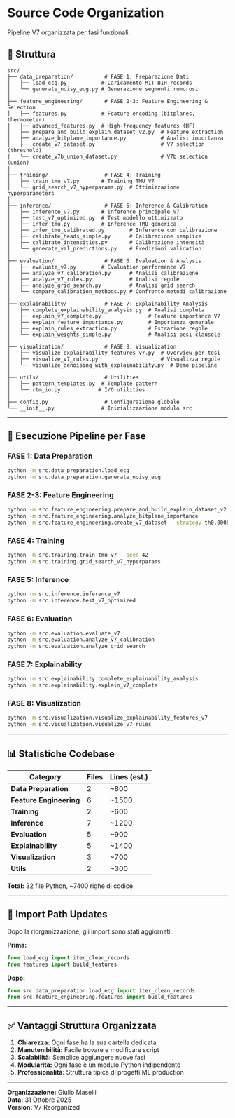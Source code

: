 # Source Code Organization

Pipeline V7 organizzata per fasi funzionali.

## 📁 Struttura

```
src/
├── data_preparation/          # FASE 1: Preparazione Dati
│   ├── load_ecg.py           # Caricamento MIT-BIH records
│   └── generate_noisy_ecg.py # Generazione segmenti rumorosi
│
├── feature_engineering/       # FASE 2-3: Feature Engineering & Selection
│   ├── features.py           # Feature encoding (bitplanes, thermometer)
│   ├── advanced_features.py  # High-frequency features (HF)
│   ├── prepare_and_build_explain_dataset_v2.py  # Feature extraction
│   ├── analyze_bitplane_importance.py           # Analisi importanza
│   ├── create_v7_dataset.py                     # V7 selection (threshold)
│   └── create_v7b_union_dataset.py              # V7b selection (union)
│
├── training/                  # FASE 4: Training
│   ├── train_tmu_v7.py       # Training TMU V7
│   └── grid_search_v7_hyperparams.py  # Ottimizzazione hyperparameters
│
├── inference/                 # FASE 5: Inference & Calibration
│   ├── inference_v7.py       # Inference principale V7
│   ├── test_v7_optimized.py  # Test modello ottimizzato
│   ├── infer_tmu.py          # Inference TMU generica
│   ├── infer_tmu_calibrated.py        # Inference con calibrazione
│   ├── calibrate_heads_simple.py      # Calibrazione semplice
│   ├── calibrate_intensities.py       # Calibrazione intensità
│   └── generate_val_predictions.py    # Predizioni validation
│
├── evaluation/                # FASE 6: Evaluation & Analysis
│   ├── evaluate_v7.py        # Evaluation performance V7
│   ├── analyze_v7_calibration.py      # Analisi calibrazione
│   ├── analyze_v7_rules.py            # Analisi regole
│   ├── analyze_grid_search.py         # Analisi grid search
│   └── compare_calibration_methods.py # Confronto metodi calibrazione
│
├── explainability/            # FASE 7: Explainability Analysis
│   ├── complete_explainability_analysis.py  # Analisi completa
│   ├── explain_v7_complete.py               # Feature importance V7
│   ├── explain_feature_importance.py        # Importanza generale
│   ├── explain_rules_extraction.py          # Estrazione regole
│   └── explain_weights_simple.py            # Analisi pesi clausole
│
├── visualization/             # FASE 8: Visualization
│   ├── visualize_explainability_features_v7.py  # Overview per tesi
│   ├── visualize_v7_rules.py                    # Visualizza regole
│   └── visualize_denoising_with_explainability.py  # Demo pipeline
│
├── utils/                     # Utilities
│   ├── pattern_templates.py  # Template pattern
│   └── rtm_io.py            # I/O utilities
│
├── config.py                  # Configurazione globale
└── __init__.py               # Inizializzazione modulo src
```

---

## 🎯 Esecuzione Pipeline per Fase

### FASE 1: Data Preparation
```bash
python -m src.data_preparation.load_ecg
python -m src.data_preparation.generate_noisy_ecg
```

### FASE 2-3: Feature Engineering
```bash
python -m src.feature_engineering.prepare_and_build_explain_dataset_v2
python -m src.feature_engineering.analyze_bitplane_importance
python -m src.feature_engineering.create_v7_dataset --strategy th0.0005
```

### FASE 4: Training
```bash
python -m src.training.train_tmu_v7 --seed 42
python -m src.training.grid_search_v7_hyperparams
```

### FASE 5: Inference
```bash
python -m src.inference.inference_v7
python -m src.inference.test_v7_optimized
```

### FASE 6: Evaluation
```bash
python -m src.evaluation.evaluate_v7
python -m src.evaluation.analyze_v7_calibration
python -m src.evaluation.analyze_grid_search
```

### FASE 7: Explainability
```bash
python -m src.explainability.complete_explainability_analysis
python -m src.explainability.explain_v7_complete
```

### FASE 8: Visualization
```bash
python -m src.visualization.visualize_explainability_features_v7
python -m src.visualization.visualize_v7_rules
```

---

## 📊 Statistiche Codebase

| Category | Files | Lines (est.) |
|----------|-------|--------------|
| **Data Preparation** | 2 | ~800 |
| **Feature Engineering** | 6 | ~1500 |
| **Training** | 2 | ~600 |
| **Inference** | 7 | ~1200 |
| **Evaluation** | 5 | ~900 |
| **Explainability** | 5 | ~1400 |
| **Visualization** | 3 | ~700 |
| **Utils** | 2 | ~300 |

**Total:** 32 file Python, ~7400 righe di codice

---

## 🔧 Import Path Updates

Dopo la riorganizzazione, gli import sono stati aggiornati:

**Prima:**
```python
from load_ecg import iter_clean_records
from features import build_features
```

**Dopo:**
```python
from src.data_preparation.load_ecg import iter_clean_records
from src.feature_engineering.features import build_features
```

---

## ✅ Vantaggi Struttura Organizzata

1. **Chiarezza:** Ogni fase ha la sua cartella dedicata
2. **Manutenibilità:** Facile trovare e modificare script
3. **Scalabilità:** Semplice aggiungere nuove fasi
4. **Modularità:** Ogni fase è un modulo Python indipendente
5. **Professionalità:** Struttura tipica di progetti ML production

---

**Organizzazione:** Giulio Maselli  
**Data:** 31 Ottobre 2025  
**Version:** V7 Reorganized
